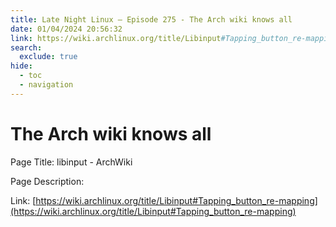 ```yaml
---
title: Late Night Linux – Episode 275 - The Arch wiki knows all
date: 01/04/2024 20:56:32
link: https://wiki.archlinux.org/title/Libinput#Tapping_button_re-mapping
search:
  exclude: true
hide:
  - toc
  - navigation
---
```


# The Arch wiki knows all

Page Title: libinput - ArchWiki

Page Description:  

Link: [https://wiki.archlinux.org/title/Libinput#Tapping_button_re-mapping](https://wiki.archlinux.org/title/Libinput#Tapping_button_re-mapping)